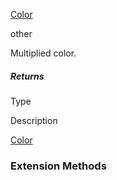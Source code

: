 [Color](https://keensoftwarehouse.github.io/SpaceEngineersModAPI/api/VRageMath.Color.html)

other

Multiplied color.

##### Returns

Type

Description

[Color](https://keensoftwarehouse.github.io/SpaceEngineersModAPI/api/VRageMath.Color.html)

### Extension Methods